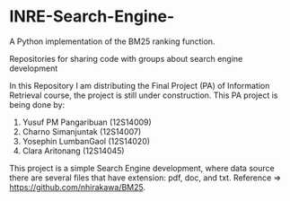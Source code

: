 # INRE-Search-Engine-

A Python implementation of the BM25 ranking function.


Repositories for sharing code with groups about search engine development

In this Repository I am distributing the Final Project (PA) of Information Retrieval course, the project is still under construction. This PA project is being done by:

  1. Yusuf PM Pangaribuan (12S14009)
  2. Charno Simanjuntak (12S14007)
  3. Yosephin LumbanGaol (12S14020)
  4. Clara Aritonang (12S14045)

This project is a simple Search Engine development, where data source there are several files that have extension: pdf, doc, and txt.
Reference => https://github.com/nhirakawa/BM25.
